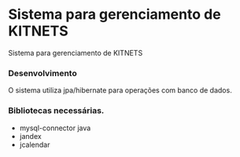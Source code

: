 # Sistema para gerenciamento de KITNETS
Sistema para gerenciamento de KITNETS

### Desenvolvimento
O sistema utiliza jpa/hibernate para operações com banco de dados.

### Bibliotecas necessárias.
- mysql-connector java
- jandex
- jcalendar

